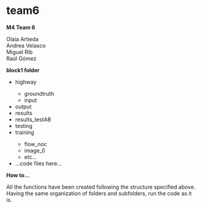 # team6
<b>M4 Team 6</b>

Olaia Artieda<br>
Andrea Velasco<br>
Miguel Rib<br>
Raúl Gómez

<b>block1 folder</b>

 <ul>
  <li>highway</li>
      <ul>
      <li>groundtruth</li>
      <li>input</li>
    </ul>
  <li>output</li>
  <li>results</li>
  <li>results_testAB</li>
  <li>testing</li>
  <li>training</li>
      <ul>
      <li>flow_noc</li>
      <li>image_0</li>
      <li>etc...</li>
    </ul>
  <li>...code files here...</li>
</ul> 

<b>How to...</b>

All the functions have been created following the structure specified above. Having the same organization of folders and subfolders, run the code as it is.
